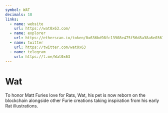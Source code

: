 ```yaml
---
symbol: WAT
decimals: 18
links:
  - name: website
    url: https://wat0x63.com/
  - name: explorer
    url: https://etherscan.io/token/0x636bd98fc13908e475f56d8a38a6e03616ec5563
  - name: twitter
    url: https://twitter.com/wat0x63
  - name: telegram
    url: https://t.me/Wat0x63
---
```


# Wat

To honor Matt Furies love for Rats, Wat, his pet is now reborn on the blockchain alongside other Furie creations taking inspiration from his early Rat illustrations.

